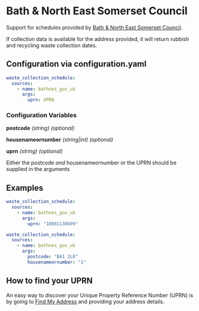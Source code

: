 # Bath & North East Somerset Council

Support for schedules provided by [Bath & North East Somerset Council](https://www.bathnes.gov.uk/).

If collection data is available for the address provided, it will return rubbish and recycling waste collection dates.

## Configuration via configuration.yaml

```yaml
waste_collection_schedule:
  sources:
    - name: bathnes_gov_uk
      args:
        uprn: UPRN
```

### Configuration Variables

**postcode**
_(string) (optional)_

**housenameornumber**
_(string|int) (optional)_

**uprn**
_(string) (optional)_

Either the postcode _and_ housenameornumber or the UPRN should be supplied in the arguments

## Examples

```yaml
waste_collection_schedule:
  sources:
    - name: bathnes_gov_uk
      args:
        uprn: "10001138699"
```

```yaml
waste_collection_schedule:
  sources:
    - name: bathnes_gov_uk
      args:
        postcode: "BA1 2LR"
        housenameornumber: "1"
```

## How to find your UPRN

An easy way to discover your Unique Property Reference Number (UPRN) is by going to [Find My Address](https://www.findmyaddress.co.uk/) and providing your address details.
